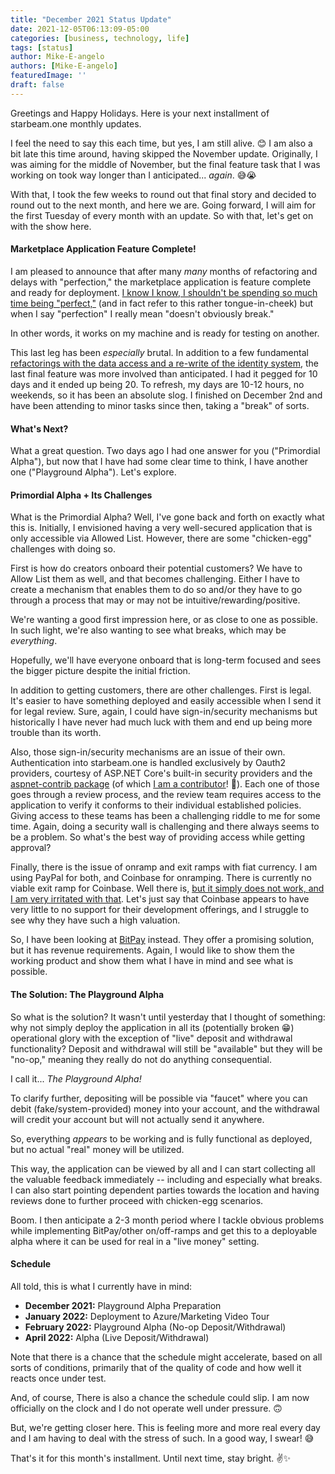 ```yaml
---
title: "December 2021 Status Update"
date: 2021-12-05T06:13:09-05:00
categories: [business, technology, life]
tags: [status]
author: Mike-E-angelo
authors: [Mike-E-angelo]
featuredImage: ''
draft: false
---
```


Greetings and Happy Holidays.  Here is your next installment of starbeam.one monthly updates.

I feel the need to say this each time, but yes, I am still alive. 😊  I am also a bit late this time around, having skipped the November update.  Originally, I was aiming for the middle of November, but the final feature task that I was working on took way longer than I anticipated... *again*. 😅😭

With that, I took the few weeks to round out that final story and decided to round out to the next month, and here we are.  Going forward, I will aim for the first Tuesday of every month with an update.  So with that, let's get on with the show here.

#### Marketplace Application Feature Complete!

I am pleased to announce that after many *many* months of refactoring and delays with "perfection," the marketplace application is feature complete and ready for deployment.  [I know I know, I shouldn't be spending so much time being "perfect,"](https://www.amazon.com/37-Days-Launch-Ryan-Duques/dp/142765137X) (and in fact refer to this rather tongue-in-cheek) but when I say "perfection" I really mean "doesn't obviously break."

In other words, it works on my machine and is ready for testing on another.

This last leg has been *especially* brutal.  In addition to a few fundamental [refactorings with the data access and a re-write of the identity system](https://blog.starbeam.one/2021/10/october-2021-status-update/), the last final feature was more involved than anticipated.  I had it pegged for 10 days and it ended up being 20.  To refresh, my days are 10-12 hours, no weekends, so it has been an absolute slog.  I finished on December 2nd and have been attending to minor tasks since then, taking a "break" of sorts.

#### What's Next?

What a great question.  Two days ago I had one answer for you ("Primordial Alpha"), but now that I have had some clear time to think, I have another one ("Playground Alpha").  Let's explore.

#### Primordial Alpha + Its Challenges

What is the Primordial Alpha?  Well, I've gone back and forth on exactly what this is.  Initially, I envisioned having a very well-secured application that is only accessible via Allowed List.  However, there are some "chicken-egg" challenges with doing so.

First is how do creators onboard their potential customers?  We have to Allow List them as well, and that becomes challenging.  Either I have to create a mechanism that enables them to do so and/or they have to go through a process that may or may not be intuitive/rewarding/positive.

We're wanting a good first impression here, or as close to one as possible.  In such light, we're also wanting to see what breaks, which may be *everything*.

Hopefully, we'll have everyone onboard that is long-term focused and sees the bigger picture despite the initial friction.

In addition to getting customers, there are other challenges.  First is legal.  It's easier to have something deployed and easily accessible when I send it for legal review.  Sure, again, I could have sign-in/security mechanisms but historically I have never had much luck with them and end up being more trouble than its worth.

Also, those sign-in/security mechanisms are an issue of their own.  Authentication into starbeam.one is handled exclusively by Oauth2 providers, courtesy of ASP.NET Core's built-in security providers and the [aspnet-contrib package](https://github.com/aspnet-contrib/AspNet.Security.OAuth.Providers) (of which [I am a contributor](https://github.com/aspnet-contrib/AspNet.Security.OAuth.Providers/commit/014ef58416b9f6dca6ec88a4b7f4e5936ebb2acf#diff-97022d3ec3825bb5f18eb629bf5a25e0baf9db076c3ba296f13839061e7096c0)! 🎉).  Each one of those goes through a review process, and the review team requires access to the application to verify it conforms to their individual established policies.  Giving access to these teams has been a challenging riddle to me for some time.  Again, doing a security wall is challenging and there always seems to be a problem.  So what's the best way of providing access while getting approval?

Finally, there is the issue of onramp and exit ramps with fiat currency.  I am using PayPal for both, and Coinbase for onramping.  There is currently no viable exit ramp for Coinbase.  Well there is, [but it simply does not work, and I am very irritated with that](https://github.com/coinbase/coinbase-ios-sdk/issues/54).  Let's just say that Coinbase appears to have very little to no support for their development offerings, and I struggle to see why they have such a high valuation.

So, I have been looking at [BitPay](https://bitpay.com/online-payments) instead.  They offer a promising solution, but it has revenue requirements.  Again, I would like to show them the working product and show them what I have in mind and see what is possible.

#### The Solution: The Playground Alpha

So what is the solution?  It wasn't until yesterday that I thought of something: why not simply deploy the application in all its (potentially broken 😁) operational glory with the exception of "live" deposit and withdrawal functionality?  Deposit and withdrawal will still be "available" but they will be "no-op," meaning they really do not do anything consequential.

I call it... *The Playground Alpha!*

To clarify further, depositing will be possible via "faucet" where you can debit (fake/system-provided) money into your account, and the withdrawal will credit your account but will not actually send it anywhere.

So, everything *appears* to be working and is fully functional as deployed, but no actual "real" money will be utilized.

This way, the application can be viewed by all and I can start collecting all the valuable feedback immediately -- including and especially what breaks.  I can also start pointing dependent parties towards the location and having reviews done to further proceed with chicken-egg scenarios.

Boom.  I then anticipate a 2-3 month period where I tackle obvious problems while implementing BitPay/other on/off-ramps and get this to a deployable alpha where it can be used for real in a "live money" setting.

#### Schedule

All told, this is what I currently have in mind:

- **December 2021:** Playground Alpha Preparation
- **January 2022:** Deployment to Azure/Marketing Video Tour
- **February 2022:** Playground Alpha (No-op Deposit/Withdrawal)
- **April 2022:** Alpha (Live Deposit/Withdrawal)

Note that there is a chance that the schedule might accelerate, based on all sorts of conditions, primarily that of the quality of code and how well it reacts once under test.

And, of course, There is also a chance the schedule could slip.  I am now officially on the clock and I do not operate well under pressure. 🙃

But, we're getting closer here.  This is feeling more and more real every day and I am having to deal with the stress of such.  In a good way, I swear! 😅

That's it for this month's installment.  Until next time, stay bright. ✌✨
